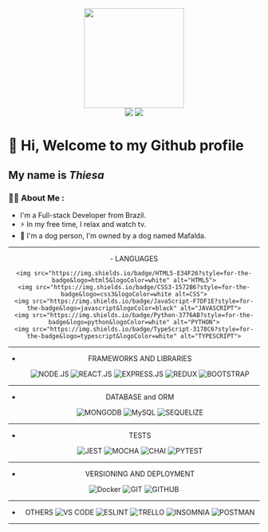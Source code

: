 <div align="center">
<img src="https://media.giphy.com/media/2aIRxJ8YitX04Am4kO/giphy.gif" width="200" height="200" />
  </div>
<div align="center">  
<a href="https://www.linkedin.com/in/thiesa-cesco" target="_blank"><img src="https://img.shields.io/badge/-LinkedIn-%230077B5?style=for-the-badge&logo=linkedin&logoColor=white" target="_blank"></a>  
<a href = "mailto:thiesa.c@gmail.com"><img src="https://img.shields.io/badge/Gmail-D14836?style=for-the-badge&logo=gmail&logoColor=white" target="_blank"></a>
</div>


# 👋 Hi, Welcome to my Github profile
## My name is *Thiesa*


### :woman_technologist: About Me :
- I'm a Full-stack Developer from Brazil.
- :zap: In my free time, I relax and watch tv.
- :dog: I'm a dog person, I'm owned by a dog named Mafalda.
---
<div align="center">
  - LANGUAGES

    <img src="https://img.shields.io/badge/HTML5-E34F26?style=for-the-badge&logo=html5&logoColor=white" alt="HTML5">
    <img src="https://img.shields.io/badge/CSS3-1572B6?style=for-the-badge&logo=css3&logoColor=white alt=CSS">
    <img src="https://img.shields.io/badge/JavaScript-F7DF1E?style=for-the-badge&logo=javascript&logoColor=black" alt="JAVASCRIPT">
    <img src="https://img.shields.io/badge/Python-3776AB?style=for-the-badge&logo=python&logoColor=white" alt="PYTHON">
    <img src="https://img.shields.io/badge/TypeScript-3178C6?style=for-the-badge&logo=typescript&logoColor=white" alt="TYPESCRIPT">
---
  - FRAMEWORKS AND LIBRARIES
   
    <img src="https://img.shields.io/badge/Node.js-339933?style=for-the-badge&logo=node.js&logoColor=black" alt="NODE.JS">
    <img src="https://img.shields.io/badge/React-61DAFB?style=for-the-badge&logo=react&logoColor=black" alt="REACT.JS">
    <img src="https://img.shields.io/badge/Express-000000?style=for-the-badge&logo=express&logoColor=white" alt="EXPRESS.JS">
    <img src="https://img.shields.io/badge/Redux-764ABC?style=for-the-badge&logo=redux&logoColor=white" alt="REDUX">
    <img src="https://img.shields.io/badge/Bootstrap-7952B3?style=for-the-badge&logo=bootstrap&logoColor=white" alt="BOOTSTRAP">
--- 
  - DATABASE and ORM

    <img src="https://img.shields.io/badge/MongoDB-47A248?style=for-the-badge&logo=mongodb&logoColor=black" alt="MONGODB">
    <img src="https://img.shields.io/badge/MySQL-4479A1?style=for-the-badge&logo=mysql&logoColor=white" alt="MySQL">
    <img src="https://img.shields.io/badge/Sequelize-52B0E7?style=for-the-badge&logo=sequelize&logoColor=white" alt="SEQUELIZE">
---
  - TESTS

    <img src="https://img.shields.io/badge/Jest-C21325?style=for-the-badge&logo=jest&logoColor=white" alt="JEST">
    <img src="https://img.shields.io/badge/Mocha-8D6748?style=for-the-badge&logo=mocha&logoColor=white" alt="MOCHA">
    <img src="https://img.shields.io/badge/Chai-A30701?style=for-the-badge&logo=chai&logoColor=white" alt="CHAI">
    <img src="https://img.shields.io/badge/Pytest-0A9EDC?style=for-the-badge&logo=pytest&logoColor=white" alt="PYTEST">
---
  - VERSIONING AND DEPLOYMENT

   <img src="https://img.shields.io/badge/Docker-2496ED?style=for-the-badge&logo=docker&logoColor=white" alt="Docker">
   <img src="https://img.shields.io/badge/Git-F05032?style=for-the-badge&logo=git&logoColor=white" alt="GIT">
   <img src="https://img.shields.io/badge/GitHub-181717?style=for-the-badge&logo=github&logoColor=white" alt="GITHUB">

 --- 
  - OTHERS
    <img src="https://img.shields.io/badge/Visual_Studio_Code-007ACC?style=for-the-badge&logo=visualstudiocode&logoColor=white" alt="VS CODE">
    <img src="https://img.shields.io/badge/ESLint-4B32C3?style=for-the-badge&logo=eslint&logoColor=white" alt="ESLINT">
    <img src="https://img.shields.io/badge/Trello-0052CC?style=for-the-badge&logo=trello&logoColor=white" alt="TRELLO">
    <img src="https://img.shields.io/badge/Insomnia-4000BF?style=for-the-badge&logo=insomnia&logoColor=white" alt="INSOMNIA">
    <img src="https://img.shields.io/badge/Postman-FF6C37?style=for-the-badge&logo=postman&logoColor=white" alt="POSTMAN">
---
 </div>




